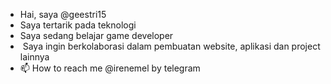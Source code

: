 - Hai, saya @geestri15
- Saya tertarik pada teknologi
- Saya sedang belajar game developer
- ️ Saya ingin berkolaborasi dalam pembuatan website, aplikasi dan project lainnya
- 📫 How to reach me @irenemel by telegram

<!---
geestri15/geestri15 is a ✨ special ✨ repository because its `README.md` (this file) appears on your GitHub profile.
You can click the Preview link to take a look at your changes.
--->
